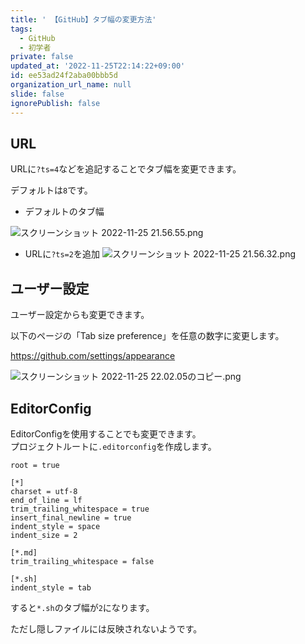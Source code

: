 ```yaml
---
title: ' 【GitHub】タブ幅の変更方法'
tags:
  - GitHub
  - 初学者
private: false
updated_at: '2022-11-25T22:14:22+09:00'
id: ee53ad24f2aba00bbb5d
organization_url_name: null
slide: false
ignorePublish: false
---
```

## URL

URLに`?ts=4`などを追記することでタブ幅を変更できます。  

デフォルトは`8`です。  

- デフォルトのタブ幅
  
![スクリーンショット 2022-11-25 21.56.55.png](https://qiita-image-store.s3.ap-northeast-1.amazonaws.com/0/2342443/d0cde3bc-70fb-e8f5-a99c-044fe4c6d8e3.png)


- URLに`?ts=2`を追加
![スクリーンショット 2022-11-25 21.56.32.png](https://qiita-image-store.s3.ap-northeast-1.amazonaws.com/0/2342443/800f4248-f912-da24-eb44-4e9d01e950cf.png)


## ユーザー設定

ユーザー設定からも変更できます。  

以下のページの「Tab size preference」を任意の数字に変更します。  

https://github.com/settings/appearance

![スクリーンショット 2022-11-25 22.02.05のコピー.png](https://qiita-image-store.s3.ap-northeast-1.amazonaws.com/0/2342443/fe712323-0c71-0ae8-9389-10e4bdd9e452.png)


## EditorConfig

EditorConfigを使用することでも変更できます。  
プロジェクトルートに`.editorconfig`を作成します。  

```.editorconfig
root = true

[*]
charset = utf-8
end_of_line = lf
trim_trailing_whitespace = true
insert_final_newline = true
indent_style = space
indent_size = 2

[*.md]
trim_trailing_whitespace = false

[*.sh]
indent_style = tab

```

すると`*.sh`のタブ幅が`2`になります。  

ただし隠しファイルには反映されないようです。
